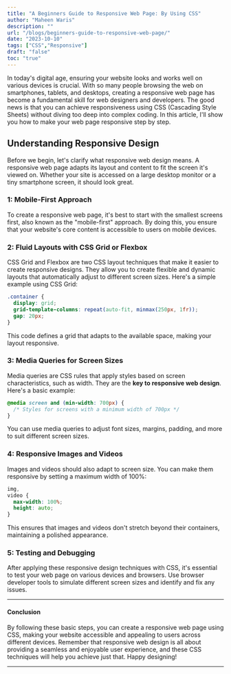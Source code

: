 ```yaml
---
title: "A Beginners Guide to Responsive Web Page: By Using CSS"
author: "Maheen Waris"
description: ""
url: "/blogs/beginners-guide-to-responsive-web-page/"
date: "2023-10-10"
tags: ["CSS","Responsive"]
draft: "false"
toc: "true"
---
```


In today's digital age, ensuring your website looks and works well on various devices is crucial. With so many people browsing the web on smartphones, tablets, and desktops, creating a responsive web page has become a fundamental skill for web designers and developers. The good news is that you can achieve responsiveness using CSS (Cascading Style Sheets) without diving too deep into complex coding. In this article, I'll show you how to make your web page responsive step by step.

## Understanding Responsive Design

Before we begin, let's clarify what responsive web design means. A responsive web page adapts its layout and content to fit the screen it's viewed on. Whether your site is accessed on a large desktop monitor or a tiny smartphone screen, it should look great.

### 1: Mobile-First Approach

To create a responsive web page, it's best to start with the smallest screens first, also known as the "mobile-first" approach. By doing this, you ensure that your website's core content is accessible to users on mobile devices.

### 2: Fluid Layouts with CSS Grid or Flexbox

CSS Grid and Flexbox are two CSS layout techniques that make it easier to create responsive designs. They allow you to create flexible and dynamic layouts that automatically adjust to different screen sizes. Here's a simple example using CSS Grid:

```css
.container {
  display: grid;
  grid-template-columns: repeat(auto-fit, minmax(250px, 1fr));
  gap: 20px;
}
```

This code defines a grid that adapts to the available space, making your layout responsive.

### 3: Media Queries for Screen Sizes

Media queries are CSS rules that apply styles based on screen characteristics, such as width. They are the **key to responsive web design**. Here's a basic example:

```css
@media screen and (min-width: 700px) {
  /* Styles for screens with a minimum width of 700px */
}
```

You can use media queries to adjust font sizes, margins, padding, and more to suit different screen sizes.

### 4: Responsive Images and Videos

Images and videos should also adapt to screen size. You can make them responsive by setting a maximum width of 100%:

```css
img,
video {
  max-width: 100%;
  height: auto;
}
```

This ensures that images and videos don't stretch beyond their containers, maintaining a polished appearance.

### 5: Testing and Debugging

After applying these responsive design techniques with CSS, it's essential to test your web page on various devices and browsers. Use browser developer tools to simulate different screen sizes and identify and fix any issues.

<hr>

#### Conclusion

By following these basic steps, you can create a responsive web page using CSS, making your website accessible and appealing to users across different devices. Remember that responsive web design is all about providing a seamless and enjoyable user experience, and these CSS techniques will help you achieve just that. Happy designing!

<script src="https://utteranc.es/client.js"
        repo="maheenwaris/Website"
        issue-term="pathname"
        theme="github-dark"
        crossorigin="anonymous"
        async>
</script>

---
